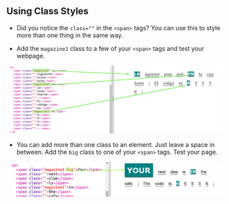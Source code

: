 ## Using Class Styles

+ Did you notice the `class=""` in the `<span>` tags? You can use this to style more than one thing in the same way.

+ Add the `magazine1` class to a few of your `<span>` tags and test your webpage.

![captura de pantalla](images/letter-magazine1.png)

+ You can add more than one class to an element. Just leave a space in between. Add the `big` class to one of your `<span>` tags. Test your page. 

![captura de pantalla](images/letter-big.png)